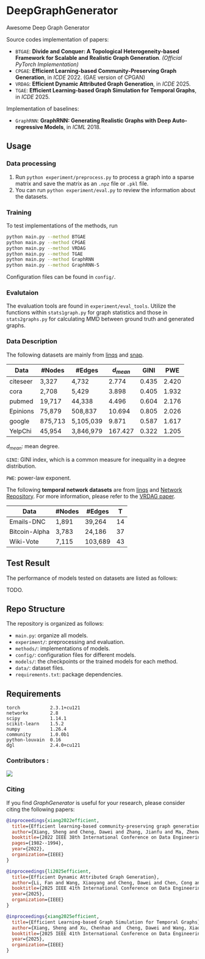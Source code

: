 # DeepGraphGenerator

Awesome Deep Graph Generator

Source codes implementation of papers:

- `BTGAE`: **Divide and Conquer: A Topological Heterogeneity-based Framework for Scalable and Realistic Graph Generation**. *(Official PyTorch Implementation)*
- `CPGAE`: **Efficient Learning-based Community-Preserving Graph Generation**, in *ICDE* 2022. (GAE version of CPGAN)
- `VRDAG`: **Efficient Dynamic Attributed Graph Generation**, in *ICDE* 2025.
- `TGAE`: **Efficient Learning-based Graph Simulation for Temporal Graphs**, in *ICDE* 2025.

Implementation of baselines:

- `GraphRNN`: **GraphRNN: Generating Realistic Graphs with Deep Auto-regressive Models**, in *ICML* 2018.

## Usage

### Data processing

1. Run `python experiment/preprocess.py` to process a graph into a sparse matrix and save the matrix as an `.npz` file or `.pkl` file.
2. You can run `python experiment/eval.py` to review the information about the datasets.

### Training

To test implementations of the methods, run

```bash
python main.py --method BTGAE
python main.py --method CPGAE
python main.py --method VRDAG
python main.py --method TGAE
python main.py --method GraphRNN
python main.py --method GraphRNN-S
```

Configuration files can be found in `config/`.

### Evalutaion

The evaluation tools are found in `experiment/eval_tools`. Utilize the functions within `stats1graph.py` for graph statistics and those in `stats2graphs.py` for calculating MMD between ground truth and generated graphs.

### Data Description

The following datasets are mainly from [linqs](https://linqs.org/datasets/) and [snap](https://snap.stanford.edu/data/).

| Data     | #Nodes  | #Edges    | $d_{mean}$ | GINI  | PWE   |
| -------- | ------- | --------- | ---------- | ----- | ----- |
| citeseer | 3,327   | 4,732     | 2.774      | 0.435 | 2.420 |
| cora     | 2,708   | 5,429     | 3.898      | 0.405 | 1.932 |
| pubmed   | 19,717  | 44,338    | 4.496      | 0.604 | 2.176 |
| Epinions | 75,879  | 508,837   | 10.694     | 0.805 | 2.026 |
| google   | 875,713 | 5,105,039 | 9.871      | 0.587 | 1.617 |
| YelpChi  | 45,954  | 3,846,979 | 167.427    | 0.322 | 1.205 |

$d_{mean}$: mean degree.

`GINI`:  GINI index, which is a common measure for inequality in a degree distribution.

`PWE`: power-law exponent.



The following **temporal network datasets** are from [linqs](https://linqs.org/datasets/) and [Network Repository](https://networkrepository.com/). For more information, please refer to the [VRDAG paper](https://arxiv.org/abs/2412.08810).

| Data          | #Nodes | #Edges  | T    |
| ------------- | ------ | ------- | ---- |
| Emails-DNC    | 1,891  | 39,264  | 14   |
| Bitcoin-Alpha | 3,783  | 24,186  | 37   |
| Wiki-Vote     | 7,115  | 103,689 | 43   |

## Test Result

The performance of models tested on datasets are listed as follows:

TODO.

## Repo Structure

The repository is organized as follows:

- `main.py`: organize all models.
- `experiment/`: preprocessing and evaluation.
- `methods/`: implementations of models.
- `config/`: configuration files for different models.
- `models/`: the checkpoints or the trained models for each method.
- `data/`: dataset files.
- `requirements.txt`: package dependencies.

## Requirements

```
torch           2.3.1+cu121
networkx        2.8
scipy           1.14.1
scikit-learn    1.5.2
numpy           1.26.4
community       1.0.0b1
python-louvain  0.16
dgl             2.4.0+cu121
```

### Contributors :

<a href="https://github.com/AI4Risk/GraphGenerator/graphs/contributors">
  <img src="https://contrib.rocks/image?repo=AI4Risk/GraphGenerator" /></a>

### Citing

If you find *GraphGenerator* is useful for your research, please consider citing the following papers:

```bibtex
@inproceedings{xiang2022efficient,
  title={Efficient learning-based community-preserving graph generation},
  author={Xiang, Sheng and Cheng, Dawei and Zhang, Jianfu and Ma, Zhenwei and Wang, Xiaoyang and Zhang, Ying},
  booktitle={2022 IEEE 38th International Conference on Data Engineering (ICDE)},
  pages={1982--1994},
  year={2022},
  organization={IEEE}
}

@inproceedings{li2025efficient,
  title={Efficient Dynamic Attributed Graph Generation},
  author={Li, Fan and Wang, Xiaoyang and Cheng, Dawei and Chen, Cong and Zhang, Ying and Lin, Xuemin},
  booktitle={2025 IEEE 41th International Conference on Data Engineering (ICDE)},
  year={2025},
  organization={IEEE}
}

@inproceedings{xiang2025efficient,
  title={Efficient Learning-based Graph Simulation for Temporal Graphs},
  author={Xiang, Sheng and Xu, Chenhao and  Cheng, Dawei and Wang, Xiaoyang and Zhang, Ying},
  booktitle={2025 IEEE 41th International Conference on Data Engineering (ICDE)},
  year={2025},
  organization={IEEE}
}
```